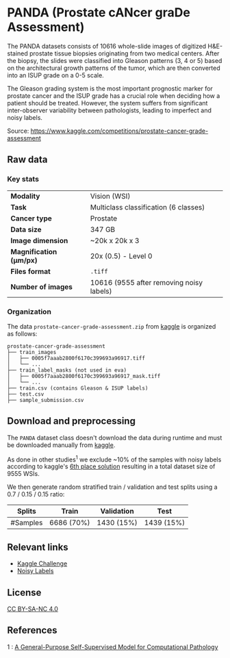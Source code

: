 # PANDA (Prostate cANcer graDe Assessment)

The PANDA datasets consists of 10616 whole-slide images of digitized H&E-stained prostate tissue biopsies originating from two medical centers. After the biopsy, the slides were classified into Gleason patterns (3, 4 or 5) based on the architectural growth patterns of the tumor, which are then converted into an ISUP grade on a 0-5 scale.

The Gleason grading system is the most important prognostic marker for prostate cancer and the ISUP grade has a crucial role when deciding how a patient should be treated. However, the system suffers from significant inter-observer variability between pathologists, leading to imperfect and noisy labels.

Source: https://www.kaggle.com/competitions/prostate-cancer-grade-assessment


## Raw data

### Key stats

|                           |                                                          |
|---------------------------|----------------------------------------------------------|
| **Modality**              | Vision (WSI)                                             |
| **Task**                  | Multiclass classification (6 classes)                    |
| **Cancer type**           | Prostate                                                 |
| **Data size**             | 347 GB                                                   |
| **Image dimension**       | ~20k x 20k x 3                                           |
| **Magnification (μm/px)** | 20x (0.5) - Level 0                                      |
| **Files format**          | `.tiff`                                                  |
| **Number of images**      | 10616 (9555 after removing noisy labels)                 |


### Organization

The data `prostate-cancer-grade-assessment.zip` from [kaggle](https://www.kaggle.com/competitions/prostate-cancer-grade-assessment/data) is organized as follows:

```
prostate-cancer-grade-assessment
├── train_images
│   ├── 0005f7aaab2800f6170c399693a96917.tiff
│   └── ...
├── train_label_masks (not used in eva)
│   ├── 0005f7aaab2800f6170c399693a96917_mask.tiff
│   └── ...
├── train.csv (contains Gleason & ISUP labels)
├── test.csv
├── sample_submission.csv
```

## Download and preprocessing

The `PANDA` dataset class doesn't download the data during runtime and must be downloaded manually from [kaggle](https://www.kaggle.com/competitions/prostate-cancer-grade-assessment/data).

As done in other studies<sup>1</sup> we exclude ~10% of the samples with noisy labels according to kaggle's [6th place solution](https://www.kaggle.com/competitions/prostate-cancer-grade-assessment/discussion/169230) resulting in a total dataset size of 9555 WSIs.

We then generate random stratified train / validation and test splits using a 0.7 / 0.15 / 0.15 ratio:


| Splits   | Train       | Validation  | Test       |  
|----------|-------------|-------------|------------|
| #Samples | 6686 (70%)  | 1430 (15%)  | 1439 (15%) |


## Relevant links

* [Kaggle Challenge](https://www.kaggle.com/competitions/prostate-cancer-grade-assessment)
* [Noisy Labels](https://github.com/analokmaus/kaggle-panda-challenge-public)


## License

[CC BY-SA-NC 4.0](https://creativecommons.org/licenses/by-nc-sa/4.0/deed.en)

## References
1 : [A General-Purpose Self-Supervised Model for Computational Pathology](https://arxiv.org/abs/2308.15474)